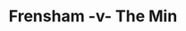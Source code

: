 ---
year: 2012
serialNumber: "0417" 
game: "Frensham"
title: "Frensham -v- The Min"
gameLocation: "Harrowdene Recreation Ground"
gameDate: ""
shortReport: ""
result: ""
resultType: ""
type: "game"
---